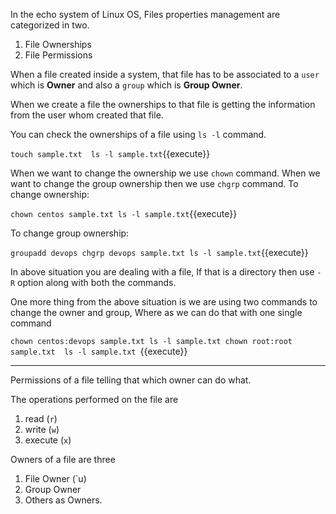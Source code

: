 In the echo system of Linux OS, Files properties management are categorized in two.

  1. File Ownerships
  2. File Permissions 


When a file created inside a system, that file has to be associated to a `user` which is **Owner** and also a `group` which is **Group Owner**.

When we create a file the ownerships to that file is getting the information from the user whom created that file. 

You can check the ownerships of a file using `ls -l` command.

`
touch sample.txt 
ls -l sample.txt
`{{execute}}

When we want to change the ownership we use `chown` command.
When we want to change the group ownership then we use `chgrp` command.
To change ownership:

`
chown centos sample.txt
ls -l sample.txt
`{{execute}}


To change group ownership:

`
groupadd devops
chgrp devops sample.txt
ls -l sample.txt
`{{execute}}

In above situation you are dealing with a file, If that is a directory then use `-R` option along with both the commands.

One more thing from the above situation is we are using two commands to change the owner and group, Where as we can do that with one single command

`
chown centos:devops sample.txt
ls -l sample.txt
chown root:root sample.txt 
ls -l sample.txt 
`{{execute}}


----

Permissions of a file telling that which owner can do what.

The operations performed on the file are 
  1. read (`r`)
  2. write (`w`)
  3. execute (`x`)

Owners of a file are three
  1. File Owner (`u)
  2. Group Owner 
  3. Others as Owners. 